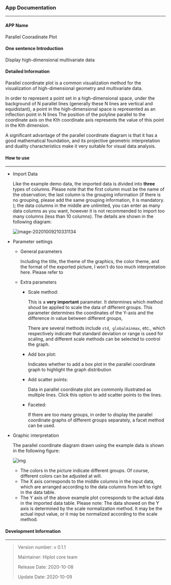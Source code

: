 ### App Documentation

---

#### APP Name

Parallel Cooradinate Plot

#### One sentence Introduction

Display high-dimensional multivariate data

#### Detailed Information

Parallel coordinate plot is a common visualization method for the visualization of high-dimensional geometry and
multivariate data.

In order to represent a point set in a high-dimensional space, under the background of N parallel lines (generally these
N lines are vertical and equidistant), a point in the high-dimensional space is represented as an inflection point in N
lines The position of the polyline parallel to the coordinate axis on the Kth coordinate axis represents the value of
this point in the Kth dimension.

A significant advantage of the parallel coordinate diagram is that it has a good mathematical foundation, and its
projective geometric interpretation and duality characteristics make it very suitable for visual data analysis.

#### How to use

---

- Import Data

  Like the example demo data, the imported data is divided into __three__ types of columns. Please note that the first
  column must be the name of the observation; the last column is the grouping information (if there is no grouping,
  please add the same grouping information, it is mandatory. ); the data columns in the middle are unlimited, you can
  enter as many data columns as you want, however it is not recommended to import too many columns (less than 10
  columns). The details are shown in the following diagram:

  ![image-20201009210331134](https://s1.ax1x.com/2020/10/09/0ryhJe.png)

- Parameter settings

    - General parameters

      Including the title, the theme of the graphics, the color theme, and the format of the exported picture, I won't
      do too much interpretation here. Please refer to

  [Hiplot official instructions]: https://hiplot.com.cn/docs/

    - Extra parameters
        - Scale method:

          This is a __very important__ parameter. It determines which method shoud be applied to scale the data of
          different groups. This parameter determines the coordinates of the Y-axis and the difference in value between
          different groups,

          There are several methods include `std`,` globalminmax`, etc., which respectively indicate that standard
          deviation or range is used for scaling, and different scale methods can be selected to control the graph.

        - Add box plot:

          Indicates whether to add a box plot in the parallel coordinate graph to highlight the graph distribution

        - Add scatter points:

          Data in parallel coordinate plot are commonly illustrated as multiple lines. Click this option to add scatter
          points to the lines.

        - Faceted:

          If there are too many groups, in order to display the parallel coordinate graphs of different groups
          separately, a facet method can be used.


- Graphic interpretation

  The parallel coordinate diagram drawn using the example data is shown in the following figure:

  ![img](https://s1.ax1x.com/2020/10/09/0rc3Bq.png)

    - The colors in the picture indicate different groups. Of course, different colors can be adjusted at will.
    - The X axis corresponds to the middle columns in the input data, which are arranged according to the data columns
      from left to right in the data table.
    - The Y axis of the above example plot corresponds to the actual data in the imported data table. Please note: The
      data showed on the Y axis is determined by the scale normalization method. It may be the actual input value, or it
      may be normalized according to the scale method.

#### Development Information

---

> Version number: v 0.1.1
>
> Maintainer: Hiplot core team
>
> Release Date: 2020-10-08
>
> Update Date: 2020-10-09
